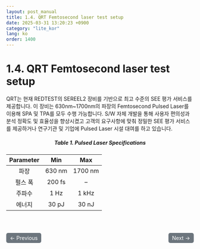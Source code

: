 ```yaml
---
layout: post_manual
title: 1.4. QRT Femtosecond laser test setup
date: 2025-03-31 13:20:23 +0900
category: "lite_kor"
lang: ko
order: 1400
---
```


# 1.4.	QRT Femtosecond laser test setup

QRT는 현재 REDTEST의 SEREEL2 장비를 기반으로 최고 수준의 SEE 평가 서비스를 제공합니다.
이 장비는 630nm~1700nm의 파장의 Femtosecond Pulsed Laser를 이용해 SPA 및 TPA를 모두 수행 가능합니다. S/W 자체 개발을 통해 사용자 편의성과 분석 정확도 및 효율성을 향상시켰고 고객의 요구사항에 맞춰 정밀한 SEE 평가 서비스를 제공하거나 연구기관 및 기업에 Pulsed Laser 시설 대여를 하고 있습니다. 


<!-- 이미지 설명 -->
<div align="center"> 
<h5>Table 1. Pulsed Laser Specifications</h5>
</div>

<div align="center">

| Parameter |   Min   |   Max   |
|:---------:|:-------:|:-------:|
| 파장      | 630 nm  | 1700 nm |
| 펄스 폭    | 200 fs  |    –    |
| 주파수    |  1 Hz   |  1 kHz  |
| 에너지    | 30 pJ   | 30 nJ   |

</div>


<!-- 이전/다음 페이지 버튼 -->
<br/>
<br/>
<div style="display: flex; justify-content: space-between; align-items: center; margin-top: 10;">
  <!-- 이전 페이지 버튼 -->
  <a href="/manuals/manuals_lite_kor/Chapter 1/Chapter 1-3/" class="btn btn-primary" style="display: inline-block; padding: 5px 10px; background-color: #6c757d; color: white; text-decoration: none; border-radius: 5px;">
    ← Previous
  </a>

  <!-- 다음 페이지 버튼 -->
  <a href="/manuals/manuals_lite_kor/Chapter 2/Chapter 2/" class="btn btn-primary" style="display: inline-block; padding: 5px 10px; background-color: #6c757d; color: white; text-decoration: none; border-radius: 5px;">
    Next →
  </a>
</div>